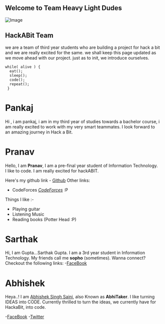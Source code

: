 ## Welcome to Team Heavy Light Dudes

<!--You can use the [editor on GitHub](https://github.com/736f6e6f726f7573/Team-journey/edit/gh-pages/README.md) to maintain and preview the content for your website in Markdown files.
-->


![Image](https://cdn-images-1.medium.com/max/2000/1*9Cqyu3Lx4BKHUZShGe5cuQ.jpeg)

## HackABit Team

we are a team of third year students who are building a project for hack a bit and we are really excited for the same.
we shall keep this page updated as we move ahead with our project.
just as to init, we introduce ourselves.

```
while( alive ) {
  eat();
  sleep();
  code();
  repeat();
 }

```
# Pankaj 
Hi , i am pankaj, i am in my third year of studies towards a bachelor course, i am really excited to work with my very smart teammates.
I look forward to an amazing journey in Hack a Bit.

# Pranav
Hello, I am **Pranav**, I am a pre-final year student of Information Technology. I like to code. I am really excited for hackABIT.

Here's my github link - [Github](https://github.com/pranavraj219/)
Other links:
- CodeForces _[CodeForces](http://codeforces.com/profile/WDragon)_  :P

Things I like :-
- Playing guitar
- Listening Music
- Reading books (Potter Head :P)

# Sarthak
Hi, I am Gupta...Sarthak Gupta. I am a 3rd year student in Information Technology. My friends call me **sopho** (sometimes).
Wanna connect? Checkout the following links:
-[FaceBook](https://www.facebook.com/sarthakgupta072)

# Abhishek

Heya..! I am [Abhishek Singh Saini](https://github.com/AbhiTaker), also Known as **AbhiTaker**. I like turning IDEAS into CODE. Currently thrilled to turn the ideas, we currently have for HackaBit, into code.

-[FaceBook](https://www.facebook.com/Abhitaker4)
-[Twitter](https://twitter.com/abhi_taker)

